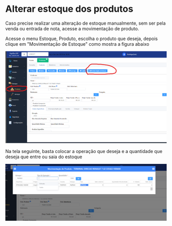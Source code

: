 # Alterar estoque dos produtos

Caso precise realizar uma alteração de estoque manualmente, sem ser pela venda ou entrada de nota, acesse a movimentação de produto.

Acesse o menu Estoque, Produto, escolha o produto que deseja, depois clique em "Movimentação de Estoque" como mostra a figura abaixo

![Acessando a Movimentação de Estoque](<../../../../.gitbook/assets/image (163) (1).png>)

Na tela seguinte, basta colocar a operação que deseja e a quantidade que deseja que entre ou saia do estoque

![Adicionar uma movimentação de estoque (entrada e saída)](<../../../../.gitbook/assets/image (169).png>)
